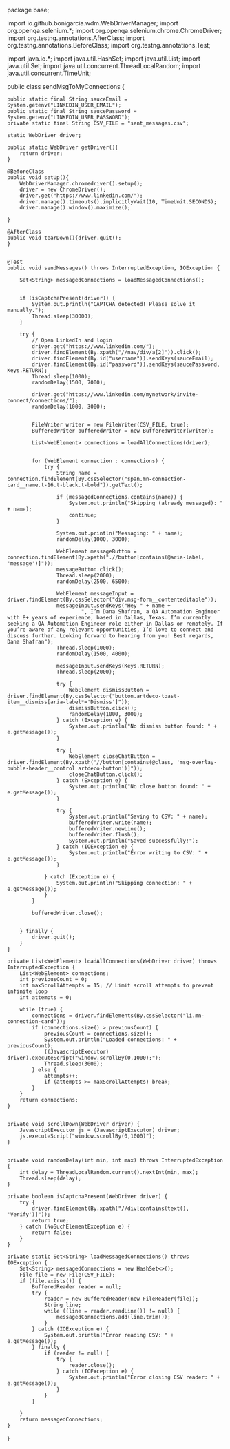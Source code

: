 package base;

import io.github.bonigarcia.wdm.WebDriverManager;
import org.openqa.selenium.*;
import org.openqa.selenium.chrome.ChromeDriver;
import org.testng.annotations.AfterClass;
import org.testng.annotations.BeforeClass;
import org.testng.annotations.Test;

import java.io.*;
import java.util.HashSet;
import java.util.List;
import java.util.Set;
import java.util.concurrent.ThreadLocalRandom;
import java.util.concurrent.TimeUnit;


public class sendMsgToMyConnections {


    public static final String sauceEmail = System.getenv("LINKEDIN_USER_EMAIL");
    public static final String saucePassword = System.getenv("LINKEDIN_USER_PASSWORD");
    private static final String CSV_FILE = "sent_messages.csv";

    static WebDriver driver;

    public static WebDriver getDriver(){
        return driver;
    }

    @BeforeClass
    public void setUp(){
        WebDriverManager.chromedriver().setup();
        driver = new ChromeDriver();
        driver.get("https://www.linkedin.com/");
        driver.manage().timeouts().implicitlyWait(10, TimeUnit.SECONDS);
        driver.manage().window().maximize();

    }

    @AfterClass
    public void tearDown(){driver.quit();
    }


    @Test
    public void sendMessages() throws InterruptedException, IOException {

        Set<String> messagedConnections = loadMessagedConnections();


        if (isCaptchaPresent(driver)) {
            System.out.println("CAPTCHA detected! Please solve it manually.");
            Thread.sleep(30000);
        }

        try {
            // Open LinkedIn and login
            driver.get("https://www.linkedin.com/");
            driver.findElement(By.xpath("//nav/div/a[2]")).click();
            driver.findElement(By.id("username")).sendKeys(sauceEmail);
            driver.findElement(By.id("password")).sendKeys(saucePassword, Keys.RETURN);
            Thread.sleep(1000);
            randomDelay(1500, 7000);

            driver.get("https://www.linkedin.com/mynetwork/invite-connect/connections/");
            randomDelay(1000, 3000);


            FileWriter writer = new FileWriter(CSV_FILE, true);
            BufferedWriter bufferedWriter = new BufferedWriter(writer);

            List<WebElement> connections = loadAllConnections(driver);


            for (WebElement connection : connections) {
                try {
                    String name = connection.findElement(By.cssSelector("span.mn-connection-card__name.t-16.t-black.t-bold")).getText();

                    if (messagedConnections.contains(name)) {
                        System.out.println("Skipping (already messaged): " + name);
                        continue;
                    }

                    System.out.println("Messaging: " + name);
                    randomDelay(1000, 3000);

                    WebElement messageButton = connection.findElement(By.xpath(".//button[contains(@aria-label, 'message')]"));
                    messageButton.click();
                    Thread.sleep(2000);
                    randomDelay(2500, 6500);

                    WebElement messageInput = driver.findElement(By.cssSelector("div.msg-form__contenteditable"));
                    messageInput.sendKeys("Hey " + name +
                            ", I’m Dana Shafran, a QA Automation Engineer with 8+ years of experience, based in Dallas, Texas. I’m currently seeking a QA Automation Engineer role either in Dallas or remotely. If you’re aware of any relevant opportunities, I’d love to connect and discuss further. Looking forward to hearing from you! Best regards, Dana Shafran");
                    Thread.sleep(1000);
                    randomDelay(1500, 4000);

                    messageInput.sendKeys(Keys.RETURN);
                    Thread.sleep(2000);

                    try {
                        WebElement dismissButton = driver.findElement(By.cssSelector("button.artdeco-toast-item__dismiss[aria-label*='Dismiss']"));
                        dismissButton.click();
                        randomDelay(1000, 3000);
                    } catch (Exception e) {
                        System.out.println("No dismiss button found: " + e.getMessage());
                    }

                    try {
                        WebElement closeChatButton = driver.findElement(By.xpath("//button[contains(@class, 'msg-overlay-bubble-header__control artdeco-button')]"));
                        closeChatButton.click();
                    } catch (Exception e) {
                        System.out.println("No close button found: " + e.getMessage());
                    }

                    try {
                        System.out.println("Saving to CSV: " + name);
                        bufferedWriter.write(name);
                        bufferedWriter.newLine();
                        bufferedWriter.flush();
                        System.out.println("Saved successfully!");
                    } catch (IOException e) {
                        System.out.println("Error writing to CSV: " + e.getMessage());
                    }

                } catch (Exception e) {
                    System.out.println("Skipping connection: " + e.getMessage());
                }
            }

            bufferedWriter.close();


        } finally {
            driver.quit();
        }
    }

    private List<WebElement> loadAllConnections(WebDriver driver) throws InterruptedException {
        List<WebElement> connections;
        int previousCount = 0;
        int maxScrollAttempts = 15; // Limit scroll attempts to prevent infinite loop
        int attempts = 0;

        while (true) {
            connections = driver.findElements(By.cssSelector("li.mn-connection-card"));
            if (connections.size() > previousCount) {
                previousCount = connections.size();
                System.out.println("Loaded connections: " + previousCount);
                ((JavascriptExecutor) driver).executeScript("window.scrollBy(0,1000);");
                Thread.sleep(3000);
            } else {
                attempts++;
                if (attempts >= maxScrollAttempts) break;
            }
        }
        return connections;
    }


    private void scrollDown(WebDriver driver) {
        JavascriptExecutor js = (JavascriptExecutor) driver;
        js.executeScript("window.scrollBy(0,1000)");
    }


    private void randomDelay(int min, int max) throws InterruptedException {
        int delay = ThreadLocalRandom.current().nextInt(min, max);
        Thread.sleep(delay);
    }

    private boolean isCaptchaPresent(WebDriver driver) {
        try {
            driver.findElement(By.xpath("//div[contains(text(), 'Verify')]"));
            return true;
        } catch (NoSuchElementException e) {
            return false;
        }
    }

    private static Set<String> loadMessagedConnections() throws IOException {
        Set<String> messagedConnections = new HashSet<>();
        File file = new File(CSV_FILE);
        if (file.exists()) {
            BufferedReader reader = null;
            try {
                reader = new BufferedReader(new FileReader(file));
                String line;
                while ((line = reader.readLine()) != null) {
                    messagedConnections.add(line.trim());
                }
            } catch (IOException e) {
                System.out.println("Error reading CSV: " + e.getMessage());
            } finally {
                if (reader != null) {
                    try {
                        reader.close();
                    } catch (IOException e) {
                        System.out.println("Error closing CSV reader: " + e.getMessage());
                    }
                }
            }

        }
        return messagedConnections;
    }

}
